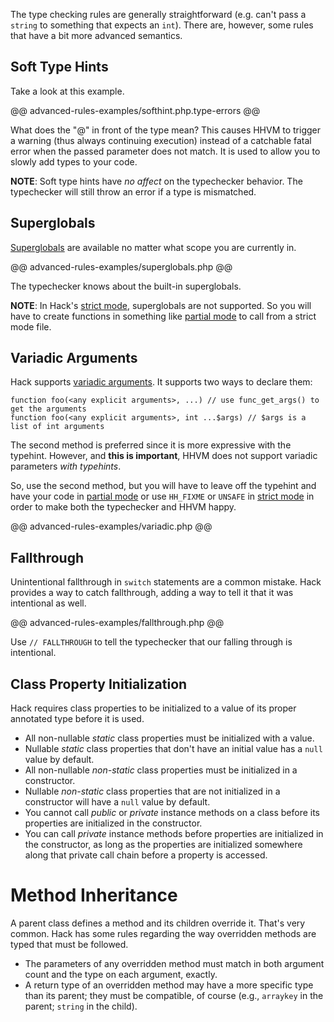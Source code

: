 The type checking rules are generally straightforward (e.g. can't pass a `string` to something that expects an `int`). There are, however, some rules that have a bit more advanced semantics.

## Soft Type Hints

Take a look at this example.

@@ advanced-rules-examples/softhint.php.type-errors @@

What does the "@" in front of the type mean? This causes HHVM to trigger a warning (thus always continuing execution) instead of a catchable fatal error when the passed parameter does not match. It is used to allow you to slowly add types to your code.

**NOTE**: Soft type hints have *no affect* on the typechecker behavior. The typechecker will still throw an error if a type is mismatched.

## Superglobals

[Superglobals](http://php.net/manual/en/language.variables.superglobals.php) are available no matter what scope you are currently in. 

@@ advanced-rules-examples/superglobals.php @@

The typechecker knows about the built-in superglobals.

**NOTE**: In Hack's [strict mode](../typechecker/modes.md#strict-mode), superglobals are not supported. So you will have to create functions in something like [partial mode](../typechecker/modes.md#partial-mode) to call from a strict mode file.

## Variadic Arguments

Hack supports [variadic arguments](http://php.net/manual/en/migration56.new-features.php). It supports two ways to declare them:

```
function foo(<any explicit arguments>, ...) // use func_get_args() to get the arguments
function foo(<any explicit arguments>, int ...$args) // $args is a list of int arguments
```

The second method is preferred since it is more expressive with the typehint. However, and **this is important**, HHVM does not support variadic parameters *with typehints*.

So, use the second method, but you will have to leave off the typehint and have your code in [partial mode](../typechecker/modes.md#partial-mode) or use `HH_FIXME` or `UNSAFE` in [strict mode](../typechecker/modes.md#strict-mode) in order to make both the typechecker and HHVM happy.

@@ advanced-rules-examples/variadic.php @@

## Fallthrough

Unintentional fallthrough in `switch` statements are a common mistake. Hack provides a way to catch fallthrough, adding a way to tell it that it was intentional as well.

@@ advanced-rules-examples/fallthrough.php @@

Use `// FALLTHROUGH` to tell the typechecker that our falling through is intentional.

## Class Property Initialization

Hack requires class properties to be initialized to a value of its proper annotated type before it is used.

- All non-nullable *static* class properties must be initialized with a value.
- Nullable *static* class properties that don't have an initial value has a `null` value by default.
- All non-nullable *non-static* class properties must be initialized in a constructor.
- Nullable *non-static* class properties that are not initialized in a constructor will have a `null` value by default.
- You cannot call *public* or *private* instance methods on a class before its properties are initialized in the constructor.
- You can call *private* instance methods before properties are initialized in the constructor, as long as the properties are initialized somewhere along that private call chain before a property is accessed.

# Method Inheritance

A parent class defines a method and its children override it. That's very common. Hack has some rules regarding the way overridden methods are typed that must be followed.

- The parameters of any overridden method must match in both argument count and the type on each argument, exactly. 
- A return type of an overridden method may have a more specific type than its parent; they must be compatible, of course (e.g., `arraykey` in the parent; `string` in the child).
